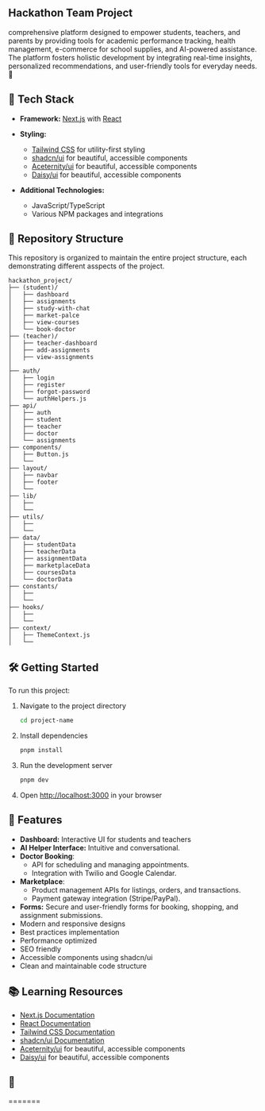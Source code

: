 ## Hackathon Team Project

comprehensive platform designed to empower students, teachers, and parents by providing tools for academic performance tracking, health management, e-commerce for school supplies, and AI-powered assistance. The platform fosters holistic development by integrating real-time insights, personalized recommendations, and user-friendly tools for everyday needs. 🚀

## 🚀 Tech Stack

- **Framework:** [Next.js](https://nextjs.org/) with [React](https://reactjs.org/)

- **Styling:**

  - [Tailwind CSS](https://tailwindcss.com/) for utility-first styling
  - [shadcn/ui](https://ui.shadcn.com/) for beautiful, accessible components
  - [Aceternity/ui](https://ui.aceternity.com/) for beautiful, accessible components
  - [Daisy/ui](https://daisyui.com/) for beautiful, accessible components

- **Additional Technologies:**
  - JavaScript/TypeScript
  - Various NPM packages and integrations

## 📁 Repository Structure

This repository is organized to maintain the entire project structure, each demonstrating different asspects of the project.

```
hackathon_project/
├── (student)/
│   ├── dashboard
│   ├── assignments
│   ├── study-with-chat
│   ├── market-palce
│   ├── view-courses
│   └── book-doctor
├── (teacher)/
│   ├── teacher-dashboard
│   ├── add-assignments
│   ├── view-assignments
│
├── auth/
│   ├── login
│   ├── register
│   ├── forgot-password
│   └── authHelpers.js
├── api/
│   ├── auth
│   ├── student
│   ├── teacher
│   ├── doctor
│   └── assignments
├── components/
│   ├── Button.js
│   └──
├── layout/
│   ├── navbar
│   ├── footer
│   └──
├── lib/
│   ├──
│   └──
├── utils/
│   ├──
│   └──
├── data/
│   ├── studentData
│   ├── teacherData
│   ├── assignmentData
│   ├── marketplaceData
│   ├── coursesData
│   └── doctorData
├── constants/
│   ├──
│   └──
├── hooks/
│   ├──
│   └──
├── context/
│   ├── ThemeContext.js
│   └──

```

## 🛠️ Getting Started

To run this project:

1. Navigate to the project directory

   ```bash
   cd project-name
   ```

2. Install dependencies

   ```bash
   pnpm install
   ```

3. Run the development server

   ```bash
   pnpm dev
   ```

4. Open [http://localhost:3000](http://localhost:3000) in your browser

## 🌟 Features

- **Dashboard:** Interactive UI for students and teachers
- **AI Helper Interface:** Intuitive and conversational.
- **Doctor Booking**:
  - API for scheduling and managing appointments.
  - Integration with Twilio and Google Calendar.
- **Marketplace**:
  - Product management APIs for listings, orders, and transactions.
  - Payment gateway integration (Stripe/PayPal).
- **Forms:** Secure and user-friendly forms for booking, shopping, and assignment submissions.
- Modern and responsive designs
- Best practices implementation
- Performance optimized
- SEO friendly
- Accessible components using shadcn/ui
- Clean and maintainable code structure

## 📚 Learning Resources

- [Next.js Documentation](https://nextjs.org/docs)
- [React Documentation](https://reactjs.org/docs)
- [Tailwind CSS Documentation](https://tailwindcss.com/docs)
- [shadcn/ui Documentation](https://ui.shadcn.com/)
- [Aceternity/ui](https://ui.aceternity.com/) for beautiful, accessible components
- [Daisy/ui](https://daisyui.com/) for beautiful, accessible components

## 🤝

=======
